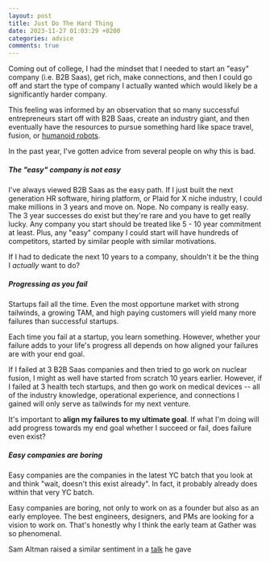 ```yaml
---
layout: post
title: Just Do The Hard Thing
date: 2023-11-27 01:03:29 +0200
categories: advice
comments: true
---
```


Coming out of college, I had the mindset that I needed to start an "easy" company (i.e. B2B Saas), get rich, make connections, and then I could go off and start the type of company I actually wanted which would likely be a significantly harder company.

This feeling was informed by an observation that so many successful entrepreneurs start off with B2B Saas, create an industry giant, and then eventually have the resources to pursue something hard like space travel, fusion, or [humanoid robots](https://www.linkedin.com/in/brettadcock/).

In the past year, I've gotten advice from several people on why this is bad.

##### The "easy" company is not easy

I've always viewed B2B Saas as the easy path. If I just built the next generation HR software, hiring platform, or Plaid for X niche industry, I could make millions in 3 years and move on.
Nope.
No company is really easy. The 3 year successes do exist but they're rare and you have to get really lucky. Any company you start should be treated like 5 - 10 year commitment at least. Plus, any "easy" company I could start will have hundreds of competitors, started by similar people with similar motivations.

If I had to dedicate the next 10 years to a company, shouldn't it be the thing I _actually_ want to do?

##### Progressing as you fail

Startups fail all the time. Even the most opportune market with strong tailwinds, a growing TAM, and high paying customers will yield many more failures than successful startups.

Each time you fail at a startup, you learn something. However, whether your failure adds to your life's progress all depends on how aligned your failures are with your end goal.

If I failed at 3 B2B Saas companies and then tried to go work on nuclear fusion, I might as well have started from scratch 10 years earlier. However, if I failed at 3 health tech startups, and then go work on medical devices -- all of the industry knowledge, operational experience, and connections I gained will only serve as tailwinds for my next venture.

It's important to **align my failures to my ultimate goal**. If what I'm doing will add progress towards my end goal whether I succeed or fail, does failure even exist?

##### Easy companies are boring

Easy companies are the companies in the latest YC batch that you look at and think "wait, doesn't this exist already". In fact, it probably already does within that very YC batch.

Easy companies are boring, not only to work on as a founder but also as an early employee. The best engineers, designers, and PMs are looking for a vision to work on. That's honestly why I think the early team at Gather was so phenomenal.

Sam Altman raised a similar sentiment in a [talk](https://startups.joinperch.com/q/sam-altman-explains-why-founders-should-start-the-hard-company-now-da711a74?perchObject=Video) he gave
